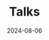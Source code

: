 ---
title: 'Talks'
date: 2024-08-06
type: landing
reading_time: true

design:
  # Default section spacing
  spacing: "6rem"

sections:
  - block: collection
    id: talks
    content:
      title: Talks
      filters:
        folders:
          - event
    design:
      view: article-grid
      columns: 1 
---